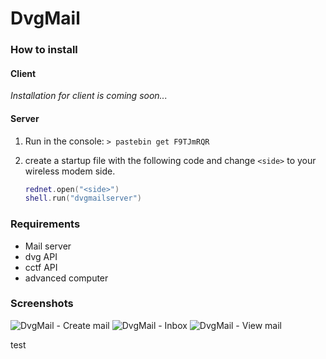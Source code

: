 # DvgMail
### How to install
#### Client
*Installation for client is coming soon...*

#### Server
1. Run in the console: `> pastebin get F9TJmRQR`<br>
2. create a startup file with the following code and change `<side>` to your wireless modem side.

    ```lua
    rednet.open("<side>")
    shell.run("dvgmailserver")
    ```

### Requirements
* Mail server
* dvg API
* cctf API
* advanced computer

### Screenshots
![DvgMail - Create mail](https://cloud.githubusercontent.com/assets/14349220/9981790/6408824e-5fc7-11e5-81f9-e1842469e112.png)
![DvgMail - Inbox](https://cloud.githubusercontent.com/assets/14349220/9981826/6e947adc-5fc8-11e5-8490-b3bf0ccbb2b4.png)
![DvgMail - View mail](https://cloud.githubusercontent.com/assets/14349220/9981828/7873447a-5fc8-11e5-8cf3-234a2e88a3b4.png)

test
